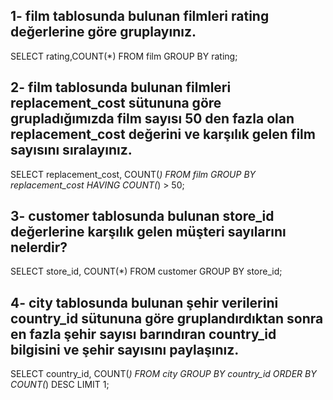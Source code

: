 ## 1- film tablosunda bulunan filmleri rating değerlerine göre gruplayınız.

SELECT rating,COUNT(*) FROM film
GROUP BY rating;

## 2- film tablosunda bulunan filmleri replacement_cost sütununa göre grupladığımızda film sayısı 50 den fazla olan replacement_cost değerini ve karşılık gelen film sayısını sıralayınız.

SELECT replacement_cost, COUNT(*) FROM film
GROUP BY replacement_cost
HAVING COUNT(*) > 50;

## 3- customer tablosunda bulunan store_id değerlerine karşılık gelen müşteri sayılarını nelerdir?

SELECT store_id, COUNT(*) FROM customer
GROUP BY store_id;

## 4- city tablosunda bulunan şehir verilerini country_id sütununa göre gruplandırdıktan sonra en fazla şehir sayısı barındıran country_id bilgisini ve şehir sayısını paylaşınız.

SELECT country_id, COUNT(*) FROM city
GROUP BY country_id
ORDER BY COUNT(*) DESC
LIMIT 1;